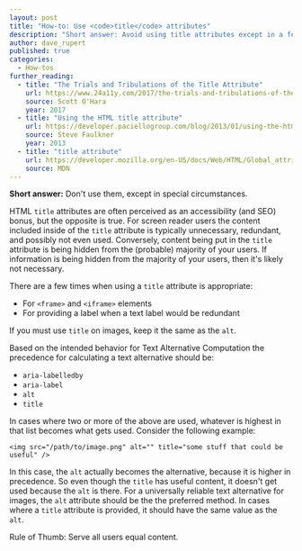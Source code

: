 ```yaml
---
layout: post
title: "How-to: Use <code>title</code> attributes"
description: "Short answer: Avoid using title attributes except in a few special circumstances."
author: dave_rupert
published: true
categories:
  - How-tos
further_reading:
  - title: "The Trials and Tribulations of the Title Attribute"
    url: https://www.24a11y.com/2017/the-trials-and-tribulations-of-the-title-attribute/
    source: Scott O'Hara
    year: 2017
  - title: "Using the HTML title attribute"
    url: https://developer.paciellogroup.com/blog/2013/01/using-the-html-title-attribute-updated/
    source: Steve Faulkner
    year: 2013
  - title: "title attribute"
    url: https://developer.mozilla.org/en-US/docs/Web/HTML/Global_attributes/title
    source: MDN
---
```

**Short answer:** Don't use them, except in special circumstances.

HTML `title` attributes are often perceived as an accessibility (and SEO) bonus, but the opposite is true. For screen reader users the content included inside of the `title` attribute is typically unnecessary, redundant, and possibly not even used. Conversely, content being put in the `title` attribute is being hidden from the (probable) majority of your users. If information is being hidden from the majority of your users, then it's likely not necessary.

There are a few times when using a `title` attribute is appropriate:

- For `<frame>` and `<iframe>` elements
- For providing a label when a text label would be redundant

If you must use `title` on images, keep it the same as the `alt`.

Based on the intended behavior for Text Alternative Computation the precedence for calculating a text alternative should be:

- `aria-labelledby`
- `aria-label`
- `alt`
- `title`

In cases where two or more of the above are used, whatever is highest in that list becomes what gets used. Consider the following example:

```
<img src="/path/to/image.png" alt="" title="some stuff that could be useful" />
```

In this case, the `alt` actually becomes the alternative, because it is higher in precedence. So even though the `title` has useful content, it doesn't get used because the `alt` is there. For a universally reliable text alternative for images, the `alt` attribute should be the the preferred method. In cases where a `title` attribute is provided, it should have the same value as the `alt`.

Rule of Thumb: Serve all users equal content.
